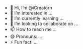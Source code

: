 - 👋 Hi, I’m @iCreatorn
- 👀 I’m interested in ...
- 🌱 I’m currently learning ...
- 💞️ I’m looking to collaborate on ...
- 📫 How to reach me ...
- 😄 Pronouns: ...
- ⚡ Fun fact: ...

<!---
iCreatorn/iCreatorn is a ✨ special ✨ repository because its `README.md` (this file) appears on your GitHub profile.
You can click the Preview link to take a look at your changes.
--->
